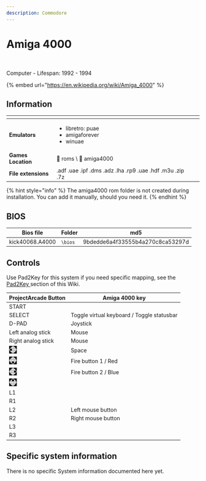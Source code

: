 ```yaml
---
description: Commodore
---
```


# Amiga 4000

<figure><img src="https://i.imgur.com/n6jN8GQ.png" alt=""><figcaption></figcaption></figure>

Computer - Lifespan: 1992 - 1994

{% embed url="https://en.wikipedia.org/wiki/Amiga_4000" %}

## Information

<table data-header-hidden><thead><tr><th></th><th></th><th data-hidden></th></tr></thead><tbody><tr><td><strong>Emulators</strong></td><td><ul><li>libretro: puae</li><li>amigaforever</li><li>winuae</li></ul></td><td></td></tr><tr><td><strong>Games Location</strong></td><td><span data-gb-custom-inline data-tag="emoji" data-code="1f4c1">📁</span> roms \ <span data-gb-custom-inline data-tag="emoji" data-code="1f4c2">📂</span> amiga4000</td><td></td></tr><tr><td><strong>File extensions</strong></td><td>.adf .uae .ipf .dms .adz .lha .rp9 .uae .hdf .m3u .zip .7z</td><td></td></tr></tbody></table>

{% hint style="info" %}
The amiga4000 rom folder is not created during installation. You can add it manually, should you need it.
{% endhint %}

## BIOS

| Bios file       | Folder  | md5                              |
| --------------- | ------- | -------------------------------- |
| kick40068.A4000 | `\bios` | 9bdedde6a4f33555b4a270c8ca53297d |

## Controls

Use Pad2Key for this system if you need specific mapping, see the [Pad2Key ](../../../../controllers/pad2key.md)section of this Wiki.

| ProjectArcade Button                                          | Amiga 4000 key                             |
| -------------------------------------------------------- | ------------------------------------------ |
| START                                                    |                                            |
| SELECT                                                   | Toggle virtual keyboard / Toggle statusbar |
| D-PAD                                                    | Joystick                                   |
| Left analog stick                                        | Mouse                                      |
| Right analog stick                                       | Mouse                                      |
| ![](<../../../../.gitbook/assets/image (2) (1) (1).png>) | Space                                      |
| ![](<../../../../.gitbook/assets/image (1) (2) (1).png>) | Fire button 1 / Red                        |
| ![](<../../../../.gitbook/assets/image (4) (1).png>)     | Fire button 2 / Blue                       |
| ![](<../../../../.gitbook/assets/image (3) (1) (2).png>) |                                            |
| L1                                                       |                                            |
| R1                                                       |                                            |
| L2                                                       | Left mouse button                          |
| R2                                                       | Right mouse button                         |
| L3                                                       |                                            |
| R3                                                       |                                            |

## Specific system information

There is no specific System information documented here yet.
